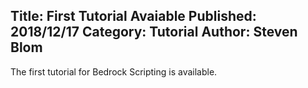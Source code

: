 Title: First Tutorial Avaiable
Published: 2018/12/17
Category: Tutorial
Author: Steven Blom
---
The first tutorial for Bedrock Scripting is available.